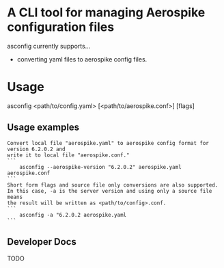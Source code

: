 # A CLI tool for managing Aerospike configuration files

asconfig currently supports...
- converting yaml files to aerospike config files.

# Usage
asconfig <path/to/config.yaml> [<path/to/aerospike.conf>] [flags]

## Usage examples

    Convert local file "aerospike.yaml" to aerospike config format for version 6.2.0.2 and
    write it to local file "aerospike.conf."
    ```
        asconfig --aerospike-version "6.2.0.2" aerospike.yaml aerospike.conf
    ```
    Short form flags and source file only conversions are also supported.
    In this case, -a is the server version and using only a source file means
    the result will be written as <path/to/config>.conf.
    ```
        asconfig -a "6.2.0.2 aerospike.yaml
    ```

## Developer Docs

TODO